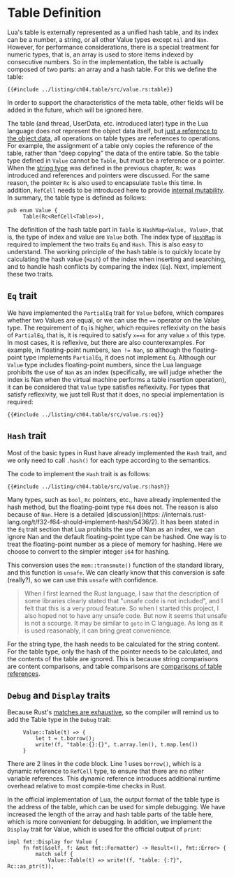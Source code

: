 # Table Definition

Lua's table is externally represented as a unified hash table, and its index can be a number, a string, or all other Value types except `nil` and `Nan`. However, for performance considerations, there is a special treatment for numeric types, that is, an array is used to store items indexed by consecutive numbers. So in the implementation, the table is actually composed of two parts: an array and a hash table. For this we define the table:

```rust, ignore
{{#include ../listing/ch04.table/src/value.rs:table}}
```

In order to support the characteristics of the meta table, other fields will be added in the future, which will be ignored here.

The table (and thread, UserData, etc. introduced later) type in the Lua language does not represent the object data itself, but [just a reference to the object data](https://www.lua.org/manual/5.4/manual.html#2.1), all operations on table types are references to operations. For example, the assignment of a table only copies the reference of the table, rather than "deep copying" the data of the entire table. So the table type defined in `Value` cannot be `Table`, but must be a reference or a pointer. When the [string type](./ch03-01.string_type.md) was defined in the previous chapter, `Rc` was introduced and references and pointers were discussed. For the same reason, the pointer `Rc` is also used to encapsulate `Table` this time. In addition, `RefCell` needs to be introduced here to provide [internal mutability](https://doc.rust-lang.org/stable/book/ch15-05-interior-mutability.html). In summary, the table type is defined as follows:

```rust, ignore
pub enum Value {
     Table(Rc<RefCell<Table>>),
```

The definition of the hash table part in `Table` is `HashMap<Value, Value>`, that is, the type of index and value are `Value` both. The index type of [`HashMap`](https://doc.rust-lang.org/std/collections/struct.HashMap.html) is required to implement the two traits `Eq` and `Hash`. This is also easy to understand. The working principle of the hash table is to quickly locate by calculating the hash value (`Hash`) of the index when inserting and searching, and to handle hash conflicts by comparing the index (`Eq`). Next, implement these two traits.

## `Eq` trait

We have implemented the `PartialEq` trait for `Value` before, which compares whether two Values are equal, or we can use the `==` operator on the Value type. The requirement of `Eq` is higher, which requires reflexivity on the basis of `PartialEq`, that is, it is required to satisfy `x==x` for any value `x` of this type. In most cases, it is reflexive, but there are also counterexamples. For example, in floating-point numbers, `Nan != Nan`, so although the floating-point type implements `PartialEq`, it does not implement `Eq`. Although our `Value` type includes floating-point numbers, since the Lua language prohibits the use of `Nan` as an index (specifically, we will judge whether the index is Nan when the virtual machine performs a table insertion operation), it can be considered that `Value` type satisfies reflexivity. For types that satisfy reflexivity, we just tell Rust that it does, no special implementation is required:

```rust, ignore
{{#include ../listing/ch04.table/src/value.rs:eq}}
```

## `Hash` trait

Most of the basic types in Rust have already implemented the `Hash` trait, and we only need to call `.hash()` for each type according to the semantics.

The code to implement the `Hash` trait is as follows:

```rust, ignore
{{#include ../listing/ch04.table/src/value.rs:hash}}
```

Many types, such as `bool`, `Rc` pointers, etc., have already implemented the hash method, but the floating-point type `f64` does not. The reason is also because of `Nan`. Here is a detailed [discussion](https: //internals.rust-lang.org/t/f32-f64-should-implement-hash/5436/2). It has been stated in the `Eq` trait section that Lua prohibits the use of Nan as an index, we can ignore Nan and the default floating-point type can be hashed. One way is to treat the floating-point number as a piece of memory for hashing. Here we choose to convert to the simpler integer `i64` for hashing.

This conversion uses the `mem::transmute()` function of the standard library, and this function is `unsafe`. We can clearly know that this conversion is safe (really?), so we can use this `unsafe` with confidence.

> When I first learned the Rust language, I saw that the description of some libraries clearly stated that "unsafe code is not included", and I felt that this is a very proud feature. So when I started this project, I also hoped not to have any unsafe code. But now it seems that unsafe is not a scourge. It may be similar to `goto` in C language. As long as it is used reasonably, it can bring great convenience.

For the string type, the hash needs to be calculated for the string content. For the table type, only the hash of the pointer needs to be calculated, and the contents of the table are ignored. This is because string comparisons are content comparisons, and table comparisons are [comparisons of table references](https://www.lua.org/manual/5.4/manual.html#3.4.4).

## `Debug` and `Display` traits

Because Rust's [matches are exhaustive](https://doc.rust-lang.org/stable/book/ch06-02-match.html#matches-are-exhaustive), so the compiler will remind us to add the Table type in the `Debug` trait:

```rust, ignore
     Value::Table(t) => {
         let t = t.borrow();
         write!(f, "table:{}:{}", t.array.len(), t.map.len())
     }
```

There are 2 lines in the code block. Line 1 uses `borrow()`, which is a dynamic reference to `RefCell` type, to ensure that there are no other variable references. This dynamic reference introduces additional runtime overhead relative to most compile-time checks in Rust.

In the official implementation of Lua, the output format of the table type is the address of the table, which can be used for simple debugging. We have increased the length of the array and hash table parts of the table here, which is more convenient for debugging. In addition, we implement the `Display` trait for Value, which is used for the official output of `print`:

```rust, ignore
impl fmt::Display for Value {
     fn fmt(&self, f: &mut fmt::Formatter) -> Result<(), fmt::Error> {
         match self {
             Value::Table(t) => write!(f, "table: {:?}", Rc::as_ptr(t)),
```